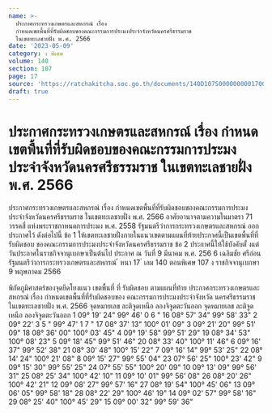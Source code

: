 ```yaml
---
name: >-
  ประกาศกระทรวงเกษตรและสหกรณ์ เรื่อง
  กำหนดเขตพื้นที่ที่รับผิดชอบของคณะกรรมการประมงประจำจังหวัดนครศรีธรรมราช
  ในเขตทะเลชายฝั่ง พ.ศ. 2566
date: '2023-05-09'
category: ง พิเศษ
volume: 140
section: 107
page: 17
source: 'https://ratchakitcha.soc.go.th/documents/140D107S0000000001700.pdf'
draft: true
---
```


# ประกาศกระทรวงเกษตรและสหกรณ์ เรื่อง กำหนดเขตพื้นที่ที่รับผิดชอบของคณะกรรมการประมงประจำจังหวัดนครศรีธรรมราช ในเขตทะเลชายฝั่ง พ.ศ. 2566

ประกาศกระทรวงเกษตรและสหกรณ์ เรื่อง กำหนดเขตพื้นที่ที่รับผิดชอบของคณะกรรมการประมงประจำจังหวัดนครศรีธรรมราช ในเขตทะเลชายฝั่ง พ.ศ. 2566 อาศัยอานาจตามความในมาตรา 71 วรรคสี่ แห่งพระราชกาหนดการประมง พ.ศ. 2558 รัฐมนตรีว่าการกระทรวงเกษตรและสหกรณ์ ออกประกาศไว้ ดังต่อไปนี้ ข้อ 1 ให้เขตทะเลชายฝั่งภายในแนวเขตตามแผนที่ท้ายประกาศนี้เป็นเขตพื้นที่ที่รับผิดชอบ ของคณะกรรมการประมงประจำจังหวัดนครศรีธรรมราช ข้อ 2 ประกาศนี้ให้ใช้บังคับตั้ งแต่วันประกาศในราชกิจจานุเบกษาเป็นต้นไป ประกาศ ณ วันที่ 9 มีนาคม พ.ศ. 256 6 เฉลิมชัย ศรีอ่อน รัฐมนตรีว่าการกระทรวงเกษตรและสหกรณ์ ้ หนา 17 ่ เลม 140 ตอนพิเศษ 107 ง ราชกิจจานุเบกษา 9 พฤษภาคม 2566



พิกัดภูมิศาสตร์ของจุดยึดโยงแนว เขตพื้นที่ ที่ รับผิดชอบ ตามแผนที่ท้าย ประกาศกระทรวงเกษตรและสหกรณ์ เรื่อง กําหนดเขตพื้นที่ที่รับผิดชอบของ คณะกรรมการประมงประจําจังหวัด นครศรีธรรมราช ในเขตทะเลชายฝั่ง พ.ศ. 2566 จุดหมายเลข ละติจูดเหนือ ลองจิจูดตะวันออก จุดหมายเลข ละติจูดเหนือ ลองจิจูดตะวันออก 1 09° 19' 24" 99° 46' 0 6 " 16 08° 57' 34" 99° 58' 33" 2 09° 22' 3 5 " 99° 47' 1 7 " 17 08° 37' 13" 100° 01' 09" 3 09° 21' 20" 99° 51' 09" 18 08° 36' 00" 100° 03' 45" 4 09° 19' 58" 99° 51' 29" 19 08° 34' 53" 100° 08' 23" 5 09° 18' 45" 99° 51' 46" 20 08° 33' 40" 100° 11' 46" 6 09° 16' 37" 99° 52' 38" 21 08° 30' 48" 100° 15' 22" 7 09° 16' 14" 99° 53' 25" 22 08° 14' 24" 100° 21' 08" 8 09° 15' 27" 99° 55' 04" 23 07° 56' 25" 100° 23' 42" 9 09° 15' 30" 99° 55' 25" 24 07° 55' 55" 100° 20' 09" 10 09° 13' 09" 99° 56' 31" 25 08° 25' 34" 100° 42' 10" 11 09° 10' 01" 99° 56' 08" 26 08° 20' 26" 100° 42' 21" 12 09° 08' 27" 99° 57' 16" 27 08° 19' 54" 100° 45' 06" 13 09° 06' 05" 99° 58' 18" 28 08° 22' 29" 100° 46' 19" 14 09° 02' 57" 99° 58' 16" 29 08° 25' 40" 100° 45' 29" 15 09° 00' 32" 99° 59' 36"
